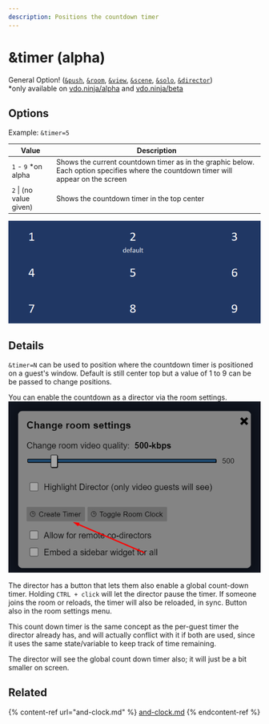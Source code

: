 ```yaml
---
description: Positions the countdown timer
---
```


# \&timer (alpha)

General Option! ([`&push`](../../source-settings/push.md), [`&room`](../../general-settings/room.md), [`&view`](../view-parameters/view.md), [`&scene`](../view-parameters/scene.md), [`&solo`](../mixer-scene-parameters/and-solo.md), [`&director`](../../viewers-settings/director.md))\
\*only available on [vdo.ninja/alpha](https://vdo.ninja/alpha/) and [vdo.ninja/beta](https://vdo.ninja/beta/)

## Options

Example: `&timer=5`

| Value                   | Description                                                                                                                          |
| ----------------------- | ------------------------------------------------------------------------------------------------------------------------------------ |
| `1` - `9` \*on alpha    | Shows the current countdown timer as in the graphic below. Each option specifies where the countdown timer will appear on the screen |
| `2` \| (no value given) | Shows the countdown timer in the top center                                                                                          |

![](<../../.gitbook/assets/image (12) (5).png>)

## Details

`&timer=N` can be used to position where the countdown timer is positioned on a guest's window. Default is still center top but a value of 1 to 9 can be be passed to change positions.

You can enable the countdown as a director via the room settings.\
![](<../../.gitbook/assets/image (11) (4).png>)

The director has a button that lets them also enable a global count-down timer. Holding `CTRL + click` will let the director pause the timer. If someone joins the room or reloads, the timer will also be reloaded, in sync. Button also in the room settings menu.

This count down timer is the same concept as the per-guest timer the director already has, and will actually conflict with it if both are used, since it uses the same state/variable to keep track of time remaining.

The director will see the global count down timer also; it will just be a bit smaller on screen.

## Related

{% content-ref url="and-clock.md" %}
[and-clock.md](and-clock.md)
{% endcontent-ref %}
